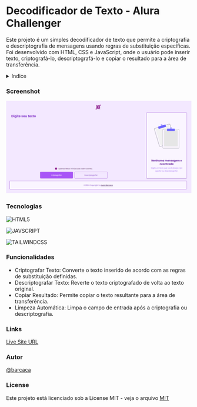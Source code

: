 
# Decodificador de Texto - Alura Challenger

Este projeto é um simples decodificador de texto que permite a criptografia e descriptografia de mensagens usando regras de substituição específicas. Foi desenvolvido com HTML, CSS e JavaScript, onde o usuário pode inserir texto, criptografá-lo, descriptografá-lo e copiar o resultado para a área de transferência.


<details>
  <summary>Indice</summary>
  <ul>
    <li><a href="#screenshot">Screenshot</a></li>
    <li><a href="#tecnologias">Tecnologias</a></li>
    <li><a href="#funcionalidades">Funcionalidades</a></li>
    <li><a href="#links">Links</a></li>
    <li><a href="#autor">Autor</a></li>
    <li><a href="#license">License</a></li>
  </ul>
</details>

### Screenshot

![Desktop](/src/public/screenshot.png)

### Tecnologias

![HTML5][html5-shield]

![JAVSCRIPT][js-shield]

![TAILWINDCSS][tailwindcss-shield]

### Funcionalidades

<ul>
  <li>Criptografar Texto: Converte o texto inserido de acordo com as regras de substituição definidas.</li>
  <li>Descriptografar Texto: Reverte o texto criptografado de volta ao texto original.</li>
  <li>Copiar Resultado: Permite copiar o texto resultante para a área de transferência.</li>
  <li>Limpeza Automática: Limpa o campo de entrada após a criptografia ou descriptografia.</li>
</ul>

### Links

[Live Site URL][live-url]

### Autor

[@barcaca](https://www.github.com/barcaca)

### License

Este projeto está licenciado sob a License MIT - veja o arquivo [MIT][license-url]

[license-url]: https://github.com/barcaca/alura-challenger-decodificador-de-texto/blob/main/LICENSE
[live-url]: https://alura-challenger-decodificador-de-texto.vercel.app
[product-screenshot]: images/screenshot.png
[html5-shield]: https://img.shields.io/badge/HTML5-E34F26?style=for-the-badge&logo=html5&logoColor=white
[js-shield]: https://img.shields.io/badge/JavaScript-F7DF1E?style=for-the-badge&logo=javascript&logoColor=black
[tailwindcss-shield]: https://img.shields.io/badge/Tailwind_CSS-38B2AC?style=for-the-badge&logo=tailwind-css&logoColor=white
